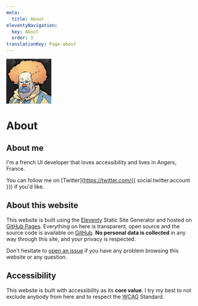```yaml
---
meta:
  title: About
eleventyNavigation:
  key: About
  order: 3
translationKey: Page-about
---
```


<img src="/assets/images/honk.jpg" class="Avatar" alt="Angry clown with ginger hair avatar." width="120" height="120">

# About


## About me

I'm a french UI developer that loves accessibility and lives in Angers, France.

You can follow me on [Twitter](https://twitter.com/{{ social.twitter.account }}) if you'd like.


## About this website

This website is built using the [Eleventy](https://11ty.io) Static Site Generator and hosted on [GitHub Pages](https://pages.github.com). Everything on here is transparent, open source and the source code is available on [GitHub](https://github.com/GaetanBt/hellpancake.com/).
**No personal data is collected** in any way through this site, and your privacy is respected.

Don't hesitate to [open an issue](https://github.com/GaetanBt/hellpancake.com/issues/new/) if you have any problem browsing this website or any question.


## Accessibility

This website is built with accessibility as its **core value**. I try my best to not exclude anybody from here and to respect the <abbr title="Web Content Accessibility Guidelines">WCAG</abbr> Standard.
